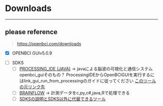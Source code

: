   
  
# Downloads  
  
---  
  
## please reference  
  
> https://openbci.com/downloads  
  
  
- [x] OPENBCI GUIv5.0.9  
<!-- -[x] CYTON DONGLE DRIVERS -- >  
<!-- - [x] FIRMWARE  
このコードのバージョンは、OpenBCIボードにすでにアップロードされています。ただし、変更したコードをOpenBCIボードに簡単にアップロード(改造)できます。自由に掘り下げ、設定を調整し、特定のバイオハッキングのニーズに合わせてファームウェアを最適化してください！ -->  
- [ ] SDKS  
	- [ ] [PROCESSING_IDE (JAVA)](https://github.com/OpenBCI/OpenBCI_GUI) -> javaによる脳波の可視化と通信システムopenbci_guiそのもの？ ProcessingIDEからOpenBCIGUIを実行するにはlink_gui_run_from_processingのガイドに従ってください [このツールの元リンク先](https://processing.org/download)  
	- [ ] [BRAINFLOW](https://docs.openbci.com/ForDevelopers/SoftwareDevelopment/) -> 計測データをc,py,c#,java,Rで処理できる  
	- [ ] [SDKSの説明とSDKS以外に代替できるツール](https://docs.openbci.com/Software/SoftwareLanding/)  
<!-- - [x] "THE ULTRACORTEX" (3D-PRINTED EEG HEADSET) -->  
  

